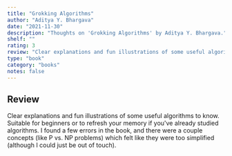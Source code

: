 ```yaml
---
title: "Grokking Algorithms"
author: "Aditya Y. Bhargava"
date: "2021-11-30"
description: "Thoughts on 'Grokking Algorithms' by Aditya Y. Bhargava."
shelf: ""
rating: 3
review: "Clear explanations and fun illustrations of some useful algorithms to know. Suitable for beginners or to refresh your memory if you've already studied algorithms. I found a few errors in the book, and there were a couple concepts (like P vs. NP problems) which felt like they were too simplified (although I could just be out of touch)."
type: "book"
category: "books"
notes: false
---
```


## Review

Clear explanations and fun illustrations of some useful algorithms to know. Suitable for beginners or to refresh your memory if you've already studied algorithms. I found a few errors in the book, and there were a couple concepts (like P vs. NP problems) which felt like they were too simplified (although I could just be out of touch).
